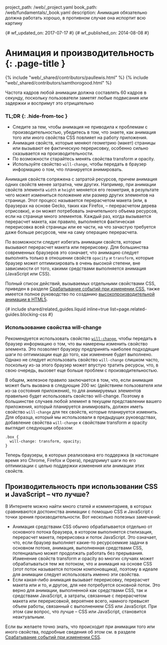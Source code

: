 project_path: /web/_project.yaml
book_path: /web/fundamentals/_book.yaml
description: Анимация обязательно должна работать хорошо, в противном случае она испортит всю картину


{# wf_updated_on: 2017-07-17 #}
{# wf_published_on: 2014-08-08 #}

# Анимация и производительность {: .page-title }

{% include "web/_shared/contributors/paullewis.html" %}
{% include "web/_shared/contributors/samthorogood.html" %}


Частота кадров любой анимации должна составлять 60 кадров в секунду, поскольку пользователи заметят любые подвисания или задержки и воспримут это отрицательно

### TL;DR {: .hide-from-toc }
- Следите за тем, чтобы анимация не приводила к проблемам с производительностью, убедитесь в том, что знаете, как анимация того или иного свойства CSS повлияет на работу приложения.
- Анимация свойств, которые меняют геометрию (макет) страницы или вызывают ее фактическую перерисовку, особенно сильно сказывается на производительности.
- По возможности старайтесь менять свойства transform и opacity.
- Используйте свойство `will-change`, чтобы передать в браузер информацию о том, что планируется анимировать.


Анимация свойств сопряжена с затратой ресурсов, причем анимация одних свойств менее затратна, чем других. Например, при анимации свойств элемента `width` и `height` меняется его геометрия, в результате чего может измениться положение или размер других элементов на странице. Этот процесс называется перерасчетом макета (или, в браузерах на основе Gecko, таких как Firefox, – перерасчетом дерева отрисовки), и он может потребовать значительного объема ресурсов, если на странице много элементов. Каждый раз, когда вызывается перерасчет макета, как правило, выполняется фактическая перерисовка всей страницы или ее части, на что зачастую требуется даже больше ресурсов, чем на саму операцию перерасчета.

По возможности следует избегать анимации свойств, которые вызывают перерасчет макета или перерисовку. Для большинства современных браузеров это означает, что анимацию следует выполнять только в отношении свойств `opacity` и `transform`, которые браузер может оптимизировать в очень высокой степени, вне зависимости от того, какими средствами выполняется анимация (JavaScript или CSS).

Полный список действий, вызываемых отдельными свойствами CSS, приведен в разделе [Срабатывание событий при изменении CSS](http://csstriggers.com), также имеется полное руководство по созданию [высокопроизводительной анимации в HTML5](http://www.html5rocks.com/en/tutorials/speed/high-performance-animations/).

{# include shared/related_guides.liquid inline=true list=page.related-guides.blocking-css #}

### Использование свойства will-change

Рекомендуется использовать свойство [`will-change`](http://dev.w3.org/csswg/css-will-change/), чтобы передать в браузер информацию о том, что вы намерены изменить свойство элемента. Это позволяет браузеру предпринять наиболее подходящие шаги по оптимизации еще до того, как изменение будет выполнено. Однако не следует использовать свойство `will-change` слишком часто, поскольку из-за этого браузер может впустую тратить ресурсы, что, в свою очередь, вызовет еще больше проблем с производительностью.

В общем, железное правило заключается в том, что, если анимация может быть вызвана в следующие 200 мс (действием пользователя или из-за состояния приложения), то для анимируемых элементов правильно будет использовать свойство will-change. Поэтому в большинстве случаев любой элемент в текущем представлении вашего приложения, который планируется анимировать, должен иметь свойство `will-change` для тех свойств, которые планируется изменить. Для образца, который мы использовали в предыдущих руководствах, добавление свойства `will-change` к свойствам transform и opacity выглядит следующим образом:


    .box {
      will-change: transform, opacity;
    }
    

Теперь браузеры, в которых реализована его поддержка (в настоящее время это Chrome, Firefox и Opera), предпримут шаги по его оптимизации с целью поддержки изменения или анимации этих свойств.

## Производительность при использовании CSS и JavaScript – что лучше?

В Интернете можно найти много статей и комментариев, в которых сравниваются достоинства анимации с помощью CSS и JavaScript с точки зрения производительности. Вот несколько полезных замечаний:

* Анимация средствами CSS обычно обрабатывается отдельно от основного потока браузера, в котором выполняется стилизация, перерасчет макета, перерисовка и поток JavaScript. Это означает, что, если браузер выполняет какие-то ресурсоемкие задачи в основном потоке, анимация, выполненная средствами CSS, потенциально может продолжать работать без прерывания. Изменение свойств transform и opacity во многих случаях может обрабатываться тем же потоком, что и анимация на основе CSS (этот поток называется потоком компоновщика), поэтому в идеале для анимации следует использовать именно эти свойства.
* Если какая-либо анимация вызывает перерисовку, перерасчет макета или и то, и другое, для нее потребуется основной поток. Это верно для анимации, выполненной как средствами CSS, так и средствами JavaScript, а затраты, связанные с перерасчетом макета или перерисовкой, вероятнее всего, намного превысят объем работы, связанный с выполнением CSS или JavaScript. При этом сам вопрос, что лучше – CSS или JavaScript, становится неактуальным.

Если вы желаете точно знать, что происходит при анимации того или иного свойства, подробные сведения об этом см. в разделе [Срабатывание событий при изменении CSS](http://csstriggers.com).


